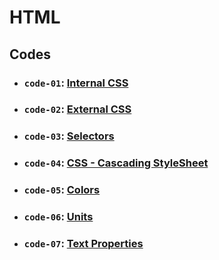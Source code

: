 # HTML

## Codes

- ### `code-01`: [Internal CSS](https://github.com/dev-paulaabro/dev-lectures/tree/main/lecture-02/code-01)
- ### `code-02`: [External CSS](https://github.com/dev-paulaabro/dev-lectures/tree/main/lecture-02/code-02)
- ### `code-03`: [Selectors](https://github.com/dev-paulaabro/dev-lectures/tree/main/lecture-02/code-03)
- ### `code-04`: [CSS - Cascading StyleSheet](https://github.com/dev-paulaabro/dev-lectures/tree/main/lecture-02/code-04)
- ### `code-05`: [Colors](https://github.com/dev-paulaabro/dev-lectures/tree/main/lecture-02/code-05)
- ### `code-06`: [Units](https://github.com/dev-paulaabro/dev-lectures/tree/main/lecture-02/code-06)
- ### `code-07`: [Text Properties](https://github.com/dev-paulaabro/dev-lectures/tree/main/lecture-02/code-07)

